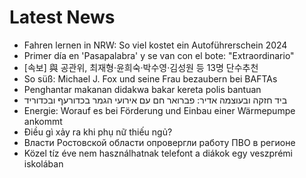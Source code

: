 # Latest News
-  Fahren lernen in NRW: So viel kostet ein Autoführerschein 2024
-  Primer día en 'Pasapalabra' y se van con el bote: "Extraordinario"
-  [속보] 與 공관위, 최재형·윤희숙·박수영·김성원 등 13명 단수추천
-  So süß: Michael J. Fox und seine Frau bezaubern bei BAFTAs
-  Penghantar makanan didakwa bakar kereta polis bantuan
-  ביד חזקה ובעוצמה אדיר: פברואר חם עם אירועי הגמר בכדורעף ובכדוריד
-  Energie: Worauf es bei Förderung und Einbau einer Wärmepumpe ankommt
-  Điều gì xảy ra khi phụ nữ thiếu ngủ?
-  Власти Ростовской области опровергли работу ПВО в регионе
-  Közel tíz éve nem használhatnak telefont a diákok egy veszprémi iskolában
